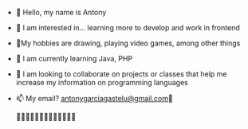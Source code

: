 - 👋 Hello, my name is Antony
- 👀 I am interested in... learning more to develop and work in frontend
- 👾My hobbies are drawing, playing video games, among other things
- 🌱 I am currently learning Java, PHP
- 💞️ I am looking to collaborate on projects or classes that help me increase my information on programming languages
- 📫 My email? antonygarciagastelu@gmail.com📧

  👾👾👾👾👾👾👾👾👾👾👾👾👾

<!---
CodeAntony/CodeAntony is a ✨ special ✨ repository because its `README.md` (this file) appears on your GitHub profile.
You can click the Preview link to take a look at your changes.
--->
